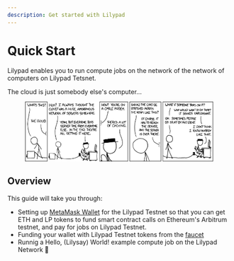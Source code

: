 ```yaml
---
description: Get started with Lilypad
---
```


# Quick Start
Lilypad enables you to run compute jobs on the network of the network of computers on Lilypad Tetsnet.

The cloud is just somebody else's computer...

<div data-full-width="true">

<figure><img src="../../.gitbook/assets/image (117).png" alt=""><figcaption></figcaption></figure>

</div>

## Overview

This guide will take you through:

* Setting up [MetaMask Wallet](https://metamask.io) for the Lilypad Testnet so that you can get ETH and LP tokens to fund smart contract calls on Ethereum's Arbitrum testnet, and pay for jobs on Lilypad Testnet.
* Funding your wallet with Lilypad Testnet tokens from the [faucet](http://faucet.lilypad.tech/)
* Runnig a Hello, (Lilysay) World! example compute job on the Lilypad Network :frog:
